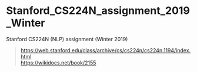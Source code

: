 # Stanford_CS224N_assignment_2019_Winter
Stanford CS224N (NLP) assignment (Winter 2019)
> https://web.stanford.edu/class/archive/cs/cs224n/cs224n.1194/index.html  
> https://wikidocs.net/book/2155
